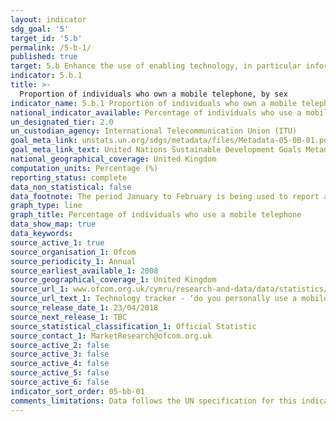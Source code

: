 ```yaml
---
layout: indicator
sdg_goal: '5'
target_id: '5.b'
permalink: /5-b-1/
published: true
target: 5.b Enhance the use of enabling technology, in particular information and communications technology, to promote the empowerment of women
indicator: 5.b.1
title: >-
  Proportion of individuals who own a mobile telephone, by sex
indicator_name: 5.b.1 Proportion of individuals who own a mobile telephone, by sex
national_indicator_available: Percentage of individuals who use a mobile telephone
un_designated_tier: 2.0
un_custodian_agency: International Telecommunication Union (ITU)
goal_meta_link: unstats.un.org/sdgs/metadata/files/Metadata-05-0B-01.pdf
goal_meta_link_text: United Nations Sustainable Development Goals Metadata (PDF 211 KB)
national_geographical_coverage: United Kingdom
computation_units: Percentage (%)
reporting_status: complete
data_non_statistical: false
data_footnote: The period January to February is being used to report annual data. The date on the X axis is the year at the start of the period
graph_type: line
graph_title: Percentage of individuals who use a mobile telephone
data_show_map: true
data_keywords:  
source_active_1: true
source_organisation_1: Ofcom
source_periodicity_1: Annual
source_earliest_available_1: 2008
source_geographical_coverage_1: United Kingdom
source_url_1: www.ofcom.org.uk/cymru/research-and-data/data/statistics/stats19
source_url_text_1: Technology tracker - ‘do you personally use a mobile phone?’ and ‘do you personally use a smartphone?’
source_release_date_1: 23/04/2018
source_next_release_1: TBC
source_statistical_classification_1: Official Statistic 
source_contact_1: MarketResearch@ofcom.org.uk
source_active_2: false
source_active_3: false
source_active_4: false
source_active_5: false
source_active_6: false
indicator_sort_order: 05-bb-01
comments_limitations: Data follows the UN specification for this indicator. This indicator has been identified in collaboration with topic experts.
---
```

